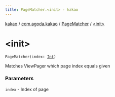 ```yaml
---
title: PageMatcher.<init> - kakao
---
```


[kakao](../../index.html) / [com.agoda.kakao](../index.html) / [PageMatcher](index.html) / [&lt;init&gt;](.)

# &lt;init&gt;

`PageMatcher(index: `[`Int`](https://kotlinlang.org/api/latest/jvm/stdlib/kotlin/-int/index.html)`)`

Matches ViewPager which page index equals given

### Parameters

`index` - Index of page